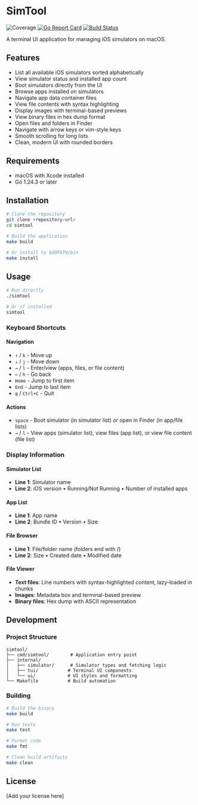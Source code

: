 # SimTool

![Coverage](https://img.shields.io/badge/coverage-37%25-orange)
[![Go Report Card](https://goreportcard.com/badge/github.com/yourusername/simtool)](https://goreportcard.com/report/github.com/yourusername/simtool)
[![Build Status](https://github.com/yourusername/simtool/workflows/Tests/badge.svg)](https://github.com/yourusername/simtool/actions)

A terminal UI application for managing iOS simulators on macOS.

## Features

- List all available iOS simulators sorted alphabetically
- View simulator status and installed app count
- Boot simulators directly from the UI
- Browse apps installed on simulators
- Navigate app data container files
- View file contents with syntax highlighting
- Display images with terminal-based previews
- View binary files in hex dump format
- Open files and folders in Finder
- Navigate with arrow keys or vim-style keys
- Smooth scrolling for long lists
- Clean, modern UI with rounded borders

## Requirements

- macOS with Xcode installed
- Go 1.24.3 or later

## Installation

```bash
# Clone the repository
git clone <repository-url>
cd simtool

# Build the application
make build

# Or install to $GOPATH/bin
make install
```

## Usage

```bash
# Run directly
./simtool

# Or if installed
simtool
```

### Keyboard Shortcuts

#### Navigation
- `↑` / `k` - Move up
- `↓` / `j` - Move down
- `→` / `l` - Enter/view (apps, files, or file content)
- `←` / `h` - Go back
- `Home` - Jump to first item
- `End` - Jump to last item
- `q` / `Ctrl+C` - Quit

#### Actions
- `space` - Boot simulator (in simulator list) or open in Finder (in app/file lists)
- `→` / `l` - View apps (simulator list), view files (app list), or view file content (file list)

### Display Information

#### Simulator List
- **Line 1**: Simulator name
- **Line 2**: iOS version • Running/Not Running • Number of installed apps

#### App List
- **Line 1**: App name
- **Line 2**: Bundle ID • Version • Size

#### File Browser
- **Line 1**: File/folder name (folders end with /)
- **Line 2**: Size • Created date • Modified date

#### File Viewer
- **Text files**: Line numbers with syntax-highlighted content, lazy-loaded in chunks
- **Images**: Metadata box and terminal-based preview
- **Binary files**: Hex dump with ASCII representation

## Development

### Project Structure

```
simtool/
├── cmd/simtool/        # Application entry point
├── internal/
│   ├── simulator/      # Simulator types and fetching logic
│   ├── tui/           # Terminal UI components
│   └── ui/            # UI styles and formatting
└── Makefile           # Build automation
```

### Building

```bash
# Build the binary
make build

# Run tests
make test

# Format code
make fmt

# Clean build artifacts
make clean
```

## License

[Add your license here]